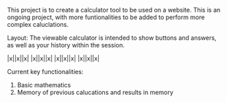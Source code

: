 This project is to create a calculator tool to be used on a website. This is an ongoing project, with more funtionalities to be added to perform more complex caluclations.

Layout: The viewable calculator is intended to show buttons and answers, as well as your history within the session.

|x||x||x|
|x||x||x|
|x||x||x|
|x||x||x|

Current key functionalities:
1) Basic mathematics
2) Memory of previous calucations and results in memory